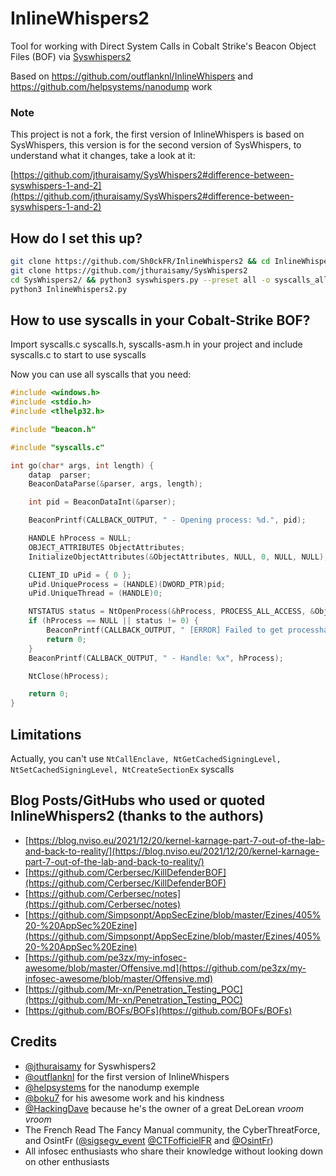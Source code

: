 # InlineWhispers2
Tool for working with Direct System Calls in Cobalt Strike's Beacon Object Files (BOF) via [Syswhispers2](https://github.com/jthuraisamy/SysWhispers2)

Based on https://github.com/outflanknl/InlineWhispers and https://github.com/helpsystems/nanodump work

### Note ###

This project is not a fork, the first version of InlineWhispers is based on SysWhispers, this version is for the second version of SysWhispers, to understand what it changes, take a look at it:

[https://github.com/jthuraisamy/SysWhispers2#difference-between-syswhispers-1-and-2](https://github.com/jthuraisamy/SysWhispers2#difference-between-syswhispers-1-and-2)

## How do I set this up?

```bash
git clone https://github.com/Sh0ckFR/InlineWhispers2 && cd InlineWhispers2
git clone https://github.com/jthuraisamy/SysWhispers2
cd SysWhispers2/ && python3 syswhispers.py --preset all -o syscalls_all && cd ..
python3 InlineWhispers2.py
```

## How to use syscalls in your Cobalt-Strike BOF?

Import syscalls.c syscalls.h, syscalls-asm.h in your project and include syscalls.c to start to use syscalls

Now you can use all syscalls that you need:

```c
#include <windows.h>
#include <stdio.h>
#include <tlhelp32.h>

#include "beacon.h"

#include "syscalls.c"

int go(char* args, int length) {
	datap  parser;
	BeaconDataParse(&parser, args, length);

	int pid = BeaconDataInt(&parser);

	BeaconPrintf(CALLBACK_OUTPUT, "	- Opening process: %d.", pid);

	HANDLE hProcess = NULL;
	OBJECT_ATTRIBUTES ObjectAttributes;
	InitializeObjectAttributes(&ObjectAttributes, NULL, 0, NULL, NULL);

	CLIENT_ID uPid = { 0 };
	uPid.UniqueProcess = (HANDLE)(DWORD_PTR)pid;
	uPid.UniqueThread = (HANDLE)0;

	NTSTATUS status = NtOpenProcess(&hProcess, PROCESS_ALL_ACCESS, &ObjectAttributes, &uPid);
	if (hProcess == NULL || status != 0) {
		BeaconPrintf(CALLBACK_OUTPUT, "	[ERROR] Failed to get processhandle, status: 0x%lx", status);
		return 0;
	}
	BeaconPrintf(CALLBACK_OUTPUT, "	- Handle: %x", hProcess);

	NtClose(hProcess);

	return 0;
}
```

## Limitations

Actually, you can't use `NtCallEnclave, NtGetCachedSigningLevel, NtSetCachedSigningLevel, NtCreateSectionEx` syscalls

## Blog Posts/GitHubs who used or quoted InlineWhispers2 (thanks to the authors)

* [https://blog.nviso.eu/2021/12/20/kernel-karnage-part-7-out-of-the-lab-and-back-to-reality/](https://blog.nviso.eu/2021/12/20/kernel-karnage-part-7-out-of-the-lab-and-back-to-reality/)
* [https://github.com/Cerbersec/KillDefenderBOF](https://github.com/Cerbersec/KillDefenderBOF)
* [https://github.com/Cerbersec/notes](https://github.com/Cerbersec/notes)
* [https://github.com/Simpsonpt/AppSecEzine/blob/master/Ezines/405%20-%20AppSec%20Ezine](https://github.com/Simpsonpt/AppSecEzine/blob/master/Ezines/405%20-%20AppSec%20Ezine)
* [https://github.com/pe3zx/my-infosec-awesome/blob/master/Offensive.md](https://github.com/pe3zx/my-infosec-awesome/blob/master/Offensive.md)
* [https://github.com/Mr-xn/Penetration_Testing_POC](https://github.com/Mr-xn/Penetration_Testing_POC)
* [https://github.com/BOFs/BOFs](https://github.com/BOFs/BOFs)

## Credits

* [@jthuraisamy](https://github.com/jthuraisamy) for Syswhispers2
* [@outflanknl](https://github.com/outflanknl) for the first version of InlineWhispers
* [@helpsystems](https://github.com/helpsystems) for the nanodump exemple
* [@boku7](https://github.com/boku7) for his awesome work and his kindness
* [@HackingDave](https://github.com/HackingDave) because he's the owner of a great DeLorean *vroom vroom*
* The French Read The Fancy Manual community, the CyberThreatForce, and OsintFr ([@sigsegv_event](https://twitter.com/sigsegv_event) [@CTFofficielFR](https://twitter.com/CTFofficielFR) and [@OsintFr](https://twitter.com/OsintFr))
* All infosec enthusiasts who share their knowledge without looking down on other enthusiasts
